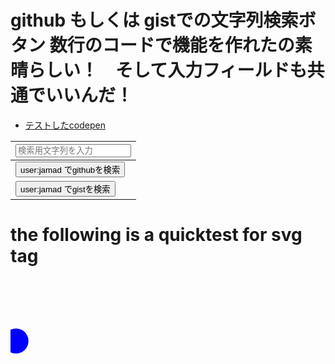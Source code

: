 
# github もしくは gistでの文字列検索ボタン  数行のコードで機能を作れたの素晴らしい！　そして入力フィールドも共通でいいんだ！
* [テストしたcodepen](https://codepen.io/jamad/pen/GRbKQxm)

|<input id="iT1" placeholder="検索用文字列を入力">|
|-|
|<button onclick="window.open('https://github.com/search?q=user%3Ajamad+'+encodeURIComponent(iT1.value),'_blank')">user:jamad でgithubを検索</button>|
|<button onclick="window.open('https://gist.github.com/search?q=user%3Ajamad+'+encodeURIComponent(iT1.value),'_blank')">user:jamad でgistを検索</button>|


# the following is a quicktest for svg tag

<svg width="100%" height="200">
  <circle cx="0" cy="100" r="20" fill="blue">
    <animate attributeName="cx" from="0" to="100%" dur="5s" repeatCount="indefinite" />
  </circle>
</svg>
